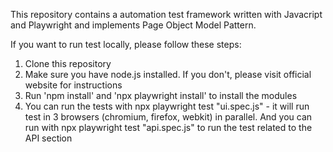 This repository contains a  automation test framework written with Javacript and Playwright and implements Page Object Model Pattern.

If you want to run test locally, please follow these steps:

1. Clone this repository
2. Make sure you have node.js installed. If you don't, please visit official website for instructions
3. Run  'npm install' and 'npx playwright install' to install the modules
4. You can run the tests with npx playwright test "ui.spec.js" - it will run test in 3 browsers (chromium, firefox, webkit) in parallel. And you can run with npx playwright test "api.spec.js" to run the test related to the API section
